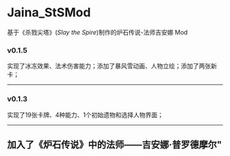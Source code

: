 # Jaina_StSMod
基于《杀戮尖塔》(*Slay the Spire*)制作的炉石传说-法师吉安娜 Mod

### v0.1.5
实现了冰冻效果、法术伤害能力；添加了暴风雪动画、人物立绘；添加了两张新卡；

----
### v0.1.3 
实现了19张卡牌、4种能力、1个初始遗物和选择人物界面；

----
加入了《炉石传说》中的法师——吉安娜·普罗德摩尔"
---